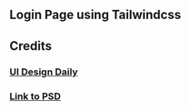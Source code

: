 ## Login Page using Tailwindcss

## Credits
### [UI Design Daily](https://uidesigndaily.com)
### [Link to PSD](https://uidesigndaily.com/posts/photoshop-login-log-in-authentication-mobile-day-395)
